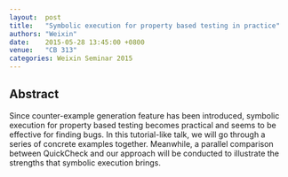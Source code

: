 ```yaml
--- 
layout:  post 
title:   "Symbolic execution for property based testing in practice"
authors: "Weixin"
date:    2015-05-28 13:45:00 +0800
venue:   "CB 313"
categories: Weixin Seminar 2015
--- 
```

## Abstract

Since counter-example generation feature has been introduced, symbolic
execution for property based testing becomes practical and seems to be
effective for finding bugs. In this tutorial-like talk, we will go
through a series of concrete examples together. Meanwhile, a parallel
comparison between QuickCheck and our approach will be conducted to
illustrate the strengths that symbolic execution brings.

